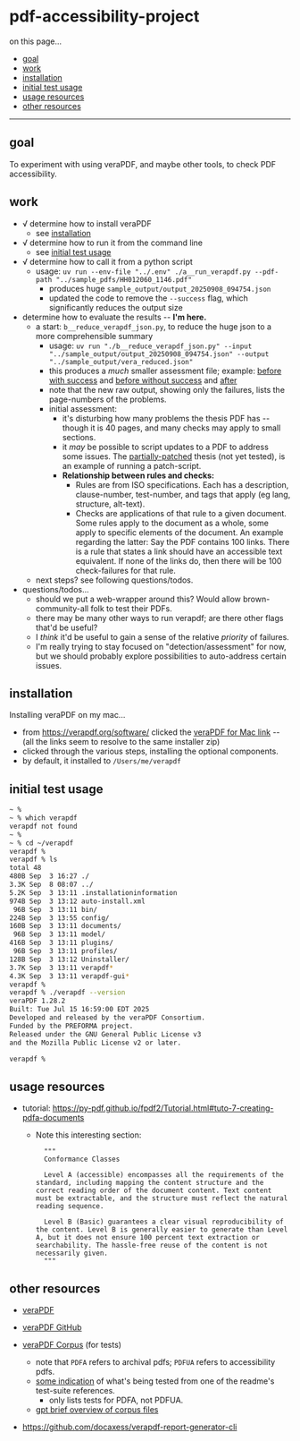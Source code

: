 # pdf-accessibility-project

on this page...
- [goal](#goal)
- [work](#work)
- [installation](#installation)
- [initial test usage](#initial-test-usage)
- [usage resources](#usage-resources)
- [other resources](#other-resources)

---


## goal

To experiment with using veraPDF, and maybe other tools, to check PDF accessibility.


## work

- √ determine how to install veraPDF
    - see [installation](#installation)
- √ determine how to run it from the command line
    - see [initial test usage](#initial-test-usage)
- √ determine how to call it from a python script
    - usage: `uv run --env-file "../.env" ./a__run_verapdf.py --pdf-path "../sample_pdfs/HH012060_1146.pdf"`
        - produces huge `sample_output/output_20250908_094754.json`
        - updated the code to remove the `--success` flag, which significantly reduces the output size
- determine how to evaluate the results -- __I'm here.__
    - a start: `b__reduce_verapdf_json.py`, to reduce the huge json to a more comprehensible summary
        - usage: `uv run "./b__reduce_verapdf_json.py" --input "../sample_output/output_20250908_094754.json" --output "../sample_output/vera_reduced.json"`
        - this produces a _much_ smaller assessment file; example: [before with success](https://github.com/birkin/pdf_accessibility_project/blob/main/sample_output/output_20250908_141314_thesis.json) and [before without success](https://github.com/birkin/pdf_accessibility_project/blob/main/sample_output/output_20250908_143720_theses_no_success.json) and [after](https://github.com/birkin/pdf_accessibility_project/blob/main/sample_output/output_20250908_141314_thesis_reduced.json)
        - note that the new raw output, showing only the failures, lists the page-numbers of the problems.
        - initial assessment: 
            - it's disturbing how many problems the thesis PDF has -- though it is 40 pages, and many checks may apply to small sections.
            - it _may_ be possible to script updates to a PDF to address some issues. The [partially-patched](https://github.com/birkin/pdf_accessibility_project/blob/main/sample_pdfs/HH012060_1146_partially_patched_experimentation.pdf) thesis (not yet tested), is an example of running a patch-script.
            - __Relationship between rules and checks:__ 
                - Rules are from ISO specifications. Each has a description, clause-number, test-number, and tags that apply (eg lang, structure, alt-text). 
                - Checks are applications of that rule to a given document. Some rules apply to the document as a whole, some apply to specific elements of the document. An example regarding the latter: Say the PDF contains 100 links. There is a rule that states a link should have an accessible text equivalent. If none of the links do, then there will be 100 check-failures for that rule.
    - next steps? see following questions/todos.
- questions/todos...
    - should we put a web-wrapper around this? Would allow brown-community-all folk to test their PDFs.    
    - there may be many other ways to run verapdf; are there other flags that'd be useful?
    - I _think_ it'd be useful to gain a sense of the relative _priority_ of failures.
    - I'm really trying to stay focused on "detection/assessment" for now, but we should probably explore possibilities to auto-address certain issues.


## installation

Installing veraPDF on my mac...

- from https://verapdf.org/software/ clicked the [veraPDF for Mac link][mac-link] -- (all the links seem to resolve to the same installer zip)
- clicked through the various steps, installing the optional components.
- by default, it installed to `/Users/me/verapdf`

[mac-link]: https://software.verapdf.org/rel/verapdf-installer.zip



## initial test usage

```bash
~ % 
~ % which verapdf
verapdf not found
~ % 
~ % cd ~/verapdf 
verapdf % 
verapdf % ls
total 48
480B Sep  3 16:27 ./
3.3K Sep  8 08:07 ../
5.2K Sep  3 13:11 .installationinformation
974B Sep  3 13:12 auto-install.xml
 96B Sep  3 13:11 bin/
224B Sep  3 13:55 config/
160B Sep  3 13:11 documents/
 96B Sep  3 13:11 model/
416B Sep  3 13:11 plugins/
 96B Sep  3 13:11 profiles/
128B Sep  3 13:12 Uninstaller/
3.7K Sep  3 13:11 verapdf*
4.3K Sep  3 13:11 verapdf-gui*
verapdf % 
verapdf % ./verapdf --version
veraPDF 1.28.2
Built: Tue Jul 15 16:59:00 EDT 2025
Developed and released by the veraPDF Consortium.
Funded by the PREFORMA project.
Released under the GNU General Public License v3
and the Mozilla Public License v2 or later.

verapdf % 
```


## usage resources

- tutorial: <https://py-pdf.github.io/fpdf2/Tutorial.html#tuto-7-creating-pdfa-documents>
    - Note this interesting section: 

            """
            Conformance Classes
            
            Level A (accessible) encompasses all the requirements of the standard, including mapping the content structure and the correct reading order of the document content. Text content must be extractable, and the structure must reflect the natural reading sequence.

            Level B (Basic) guarantees a clear visual reproducibility of the content. Level B is generally easier to generate than Level A, but it does not ensure 100 percent text extraction or searchability. The hassle-free reuse of the content is not necessarily given.
            """


## other resources

- [veraPDF](https://verapdf.org/)
- [veraPDF GitHub](https://github.com/verapdf)
- [veraPDF Corpus](https://github.com/verapdf/verapdf-corpus) (for tests)
    - note that `PDFA` refers to archival pdfs; `PDFUA` refers to accessibility pdfs.
    - [some indication][some-info] of what's being tested from one of the readme's test-suite references.
        - only lists tests for PDFA, not PDFUA.
    - [gpt brief overview of corpus files][brief-overview]

- https://github.com/docaxess/verapdf-report-generator-cli

[some-info]: <https://github.com/bfocom/pdfa-testsuite/blob/master/description.txt>
[brief-overview]: <https://github.com/birkin/pdf_accessibility_project/blob/main/VeraPDF_Corpus_Summary.md>
